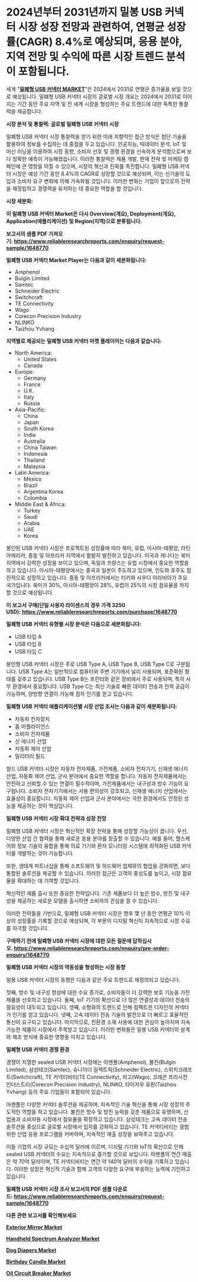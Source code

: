 <p><h1>2024년부터 2031년까지 밀봉 USB 커넥터 시장 성장 전망과 관련하여, 연평균 성장률(CAGR) 8.4%로 예상되며, 응용 분야, 지역 전망 및 수익에 따른 시장 트렌드 분석이 포함됩니다.</h1></p><p>세계 "<strong><a href="https://www.reliableresearchreports.com/sealed-usb-connector-market-r1648770?utm_campaign=105&utm_medium=8&utm_source=Github&utm_content=ia&utm_term=18122024&utm_id=sealed-usb-connector">밀폐형 USB 커넥터 MARKET</a></strong>"은 2024에서 2031로 연평균 증가율을 보일 것으로 예상됩니다. 밀폐형 USB 커넥터 시장의 글로벌 시장 개요는 2024에서 2031로 이어지는 기간 동안 주요 지역 및 전 세계 시장을 형성하는 주요 트렌드에 대한 독특한 통찰력을 제공합니다.</p>
<p><strong>시장 분석 및 통찰력: 글로벌 밀폐형 USB 커넥터 시장</strong></p>
<p><p>밀폐형 USB 커넥터 시장 통찰력을 얻기 위한 미래 지향적인 접근 방식은 첨단 기술을 활용하여 정보를 수집하는 데 중점을 두고 있습니다. 인공지능, 빅데이터 분석, IoT 및 머신 러닝을 이용하여 시장 동향, 소비자 선호 및 경쟁 환경을 신속하게 분석함으로써 보다 정확한 예측이 가능해졌습니다. 이러한 통찰력은 제품 개발, 판매 전략 및 마케팅 캠페인에 큰 영향을 미칠 수 있으며, 시장의 혁신과 진화를 촉진합니다. 밀폐형 USB 커넥터 시장은 예상 기간 동안 8.4%의 CAGR로 성장할 것으로 예상되며, 이는 신기술의 도입과 소비자 요구 변화에 의해 가속화될 것입니다. 이러한 변화는 기업이 앞으로의 전략을 재정립하고 경쟁력을 유지하는 데 중요한 역할을 할 것입니다.</p><a href="%7CAUTHORITHY_DOMAIN_URL%7C?utm_campaign=105&utm_medium=8&utm_source=Github&utm_content=ia&utm_term=18122024&utm_id=sealed-usb-connector"></a></p>
<p><strong>시장 세분화:</strong></p>
<p><strong>이 밀폐형 USB 커넥터 Market은 다시 Overview(개요), Deployment(개요), Application(애플리케이션) 및 Region(지역)으로 분류됩니다.</strong></p>
<p><strong>보고서의 샘플 PDF 가져오기:&nbsp;<a href="https://www.reliableresearchreports.com/enquiry/request-sample/1648770?utm_campaign=105&utm_medium=8&utm_source=Github&utm_content=ia&utm_term=18122024&utm_id=sealed-usb-connector">https://www.reliableresearchreports.com/enquiry/request-sample/1648770</a></strong><strong></strong></p>
<p><strong>밀폐형 USB 커넥터 Market Player는 다음과 같이 세분화됩니다:</strong></p>
<p><ul><li>Amphenol</li><li>Bulgin Limited</li><li>Samtec</li><li>Schneider Electric</li><li>Switchcraft</li><li>TE Connectivity</li><li>Wago</li><li>Corecon Precision Industry</li><li>NLINKO</li><li>Taizhou Yvhang</li></ul></p>
<p><strong>지역별로 제공되는 밀폐형 USB 커넥터 마켓 플레이어는 다음과 같습니다:</strong></p>
<p><ul>
    <li>
        North America:
        <ul>
            <li>United States</li>
            <li>Canada</li>
        </ul>
    </li>
    <li>
        Europe:
        <ul>
            <li>Germany</li>
            <li>France</li>
            <li>U.K.</li>
            <li>Italy</li>
            <li>Russia</li>
        </ul>
    </li>
    <li>
        Asia-Pacific:
        <ul>
            <li>China</li>
            <li>Japan</li>
            <li>South Korea</li>
            <li>India</li>
            <li>Australia</li>
            <li>China Taiwan</li>
            <li>Indonesia</li>
            <li>Thailand</li>
            <li>Malaysia</li>
        </ul>
    </li>
    <li>
        Latin America:
        <ul>
            <li>Mexico</li>
            <li>Brazil</li>
            <li>Argentina Korea</li>
            <li>Colombia</li>
        </ul>
    </li>
    <li>
        Middle East & Africa:
        <ul>
            <li>Turkey</li>
            <li>Saudi</li>
            <li>Arabia</li>
            <li>UAE</li>
            <li>Korea</li>
        </ul>
    </li>
    </ul></p>
<p><p>봉인된 USB 커넥터 시장은 프로젝트된 성장률에 따라 북미, 유럽, 아시아-태평양, 라틴 아메리카, 중동 및 아프리카 지역에서 활발히 발전하고 있습니다. 미국과 캐나다는 북미 지역에서 강력한 성장을 보이고 있으며, 독일과 프랑스는 유럽 시장에서 중요한 역할을 하고 있습니다. 아시아-태평양에서는 중국과 일본이 주도하고 있으며, 인도와 호주도 점진적으로 성장하고 있습니다. 중동 및 아프리카에서는 터키와 사우디 아라비아가 주요 국가입니다. 북미가 30%, 아시아-태평양이 28%, 유럽이 25%의 시장 점유율을 차지할 것으로 예상됩니다.</p></p>
<p><strong>이 보고서 구매(단일 사용자 라이센스의 경우 가격 3250 USD):&nbsp;<a href="https://www.reliableresearchreports.com/purchase/1648770?utm_campaign=105&utm_medium=8&utm_source=Github&utm_content=ia&utm_term=18122024&utm_id=sealed-usb-connector">https://www.reliableresearchreports.com/purchase/1648770</a></strong></p>
<p><strong>밀폐형 USB 커넥터 유형별 시장 분석은 다음으로 세분화됩니다:</strong></p>
<p><ul><li>USB 타입 A</li><li>USB 타입 B</li><li>USB 타입 C</li></ul></p>
<p><p>봉인형 USB 커넥터 시장은 주로 USB Type A, USB Type B, USB Type C로 구분됩니다. USB Type A는 일반적으로 컴퓨터와 주변 기기에서 널리 사용되며, 표준화된 형태를 갖추고 있습니다. USB Type B는 프린터와 같은 장비에서 주로 사용되며, 특히 사무 환경에서 중요합니다. USB Type C는 최신 기술로 빠른 데이터 전송과 전력 공급이 가능하며, 양방향 연결이 가능해 점차 인기를 얻고 있습니다.</p></p>
<p><strong>밀폐형 USB 커넥터 애플리케이션별 시장 산업 조사는 다음과 같이 세분화됩니다:</strong></p>
<p><ul><li>자동차 전자장치</li><li>홈 어플라이언스</li><li>소비자 전자제품</li><li>신 에너지 산업</li><li>자동화 제어 산업</li><li>밀리터리 필드</li></ul></p>
<p><p>씰드 USB 커넥터 시장은 자동차 전자제품, 가전제품, 소비자 전자기기, 신재생 에너지 산업, 자동화 제어 산업, 군사 분야에서 중요한 역할을 합니다. 자동차 전자제품에서는 안전하고 신뢰할 수 있는 연결이 필수적이며, 가전제품에서는 내구성과 방수 기능이 요구됩니다. 소비자 전자기기에서는 사용 편의성이 강조되고, 신재생 에너지 산업에서는 효율성이 중요합니다. 자동화 제어 산업과 군사 분야에서는 극한 환경에서도 안정된 성능을 제공하는 것이 핵심입니다.</p></p>
<p><strong>밀폐형 USB 커넥터 시장 확대 전략과 성장 전망</strong></p>
<p><p>밀폐형 USB 커넥터 시장은 혁신적인 확장 전략을 통해 성장할 가능성이 큽니다. 우선, 다양한 산업 간 협력을 통해 새로운 응용 분야를 창출할 수 있습니다. 예를 들어, 헬스케어와 정보 기술의 융합을 통해 의료 기기와 환자 모니터링 시스템에 최적화된 USB 커넥터를 개발하는 것이 가능합니다.</p><p>또한, 생태계 파트너십을 통해 소프트웨어 및 하드웨어 업체와의 협업을 강화하면, 보다 통합된 솔루션을 제공할 수 있습니다. 이러한 접근은 고객의 충성도를 높이고, 시장 점유율을 확대하는 데 기여할 것입니다.</p><p>혁신적인 제품 출시 또한 중요한 전략입니다. 기존 제품보다 더 높은 방수, 방진 및 내구성을 제공하는 새로운 모델을 출시하면 소비자의 관심을 끌 수 있습니다. </p><p>이러한 전략들을 기반으로, 밀폐형 USB 커넥터 시장은 향후 몇 년 동안 연평균 10% 이상의 성장률을 기록할 것으로 예상되며, 각 부문의 디지털 혁신이 지속적으로 시장 수요를 자극할 것입니다.</p></p>
<p><strong>구매하기 전에 밀폐형 USB 커넥터 시장에 대한 모든 질문에 답하십시오.&nbsp;<a href="https://www.reliableresearchreports.com/enquiry/pre-order-enquiry/1648770?utm_campaign=105&utm_medium=8&utm_source=Github&utm_content=ia&utm_term=18122024&utm_id=sealed-usb-connector">https://www.reliableresearchreports.com/enquiry/pre-order-enquiry/1648770</a></strong><strong></strong></p>
<p><strong>밀폐형 USB 커넥터 시장의 역동성을 형성하는 시장 동향</strong></p>
<p><p>밀봉 USB 커넥터 시장의 동향은 다음과 같은 주요 트렌드로 재정의되고 있습니다. </p><p>첫째, 방수 및 내구성 향상에 대한 수요 증가로, 소비자들이 더 강력한 보호 기능을 가진 제품을 선호하고 있습니다. 둘째, IoT 기기의 확산으로 더 많은 연결성과 데이터 전송의 필요성이 대두되고 있습니다. 셋째, 소형화의 트렌드로 인해 컴팩트한 디자인의 커넥터가 인기를 얻고 있습니다. 넷째, 고속 데이터 전송 기술의 발전으로 더 빠르고 효율적인 통신이 요구되고 있습니다. 마지막으로, 친환경 소재 사용에 대한 관심이 높아지며 지속 가능한 제품이 시장에서 주목받고 있습니다. 이러한 변화들은 밀봉 USB 커넥터의 설계와 제조 방식에 중요한 영향을 미치고 있습니다.</p></p>
<p><strong>밀폐형 USB 커넥터 경쟁 환경</strong></p>
<p><p>경쟁이 치열한 sealed USB 커넥터 시장에는 아멘폴(Amphenol), 불진(Bulgin Limited), 삼성테크(Samtec), 슈나이더 일렉트릭(Schneider Electric), 스위치크래프트(Switchcraft), TE 커넥티비티(TE Connectivity), 와고(Wago), 코레콘 프리시전 인더스트리(Corecon Precision Industry), NLINKO, 타이저우 유환(Taizhou Yvhang) 등의 주요 기업들이 포함되어 있습니다. </p><p>아멘폴은 다양한 커넥터 솔루션을 제공하며, 지속적인 기술 혁신을 통해 시장 성장의 주도적인 역할을 하고 있습니다. 불진은 방수 및 방진 능력을 갖춘 제품으로 유명하며, 산업용과 소비자용 시장에서 점유율을 확장하고 있습니다. 삼성테크는 고속 데이터 전송 솔루션을 중심으로 글로벌 시장에서 입지를 강화하고 있습니다. TE 커넥티비티는 광범위한 산업 응용 프로그램을 커버하며, 지속적인 매출 성장을 보여주고 있습니다. </p><p>이들 기업의 시장 규모는 수십억 달러에 이르며, 디지털 기기와 IoT의 확산으로 인해 sealed USB 커넥터의 수요는 지속적으로 증가할 것으로 보입니다. 아멘폴의 연간 매출은 약 70억 달러이며, TE 커넥티비티는 연간 약 140억 달러의 수익을 기록하고 있습니다. 이러한 성장은 혁신적 기술과 함께 고객의 다양한 요구에 부응하는 능력에 기인하고 있습니다.</p></p>
<p><strong>밀폐형 USB 커넥터 시장 조사 보고서의 PDF 샘플 다운로드:&nbsp;<a href="https://www.reliableresearchreports.com/enquiry/request-sample/1648770?utm_campaign=105&utm_medium=8&utm_source=Github&utm_content=ia&utm_term=18122024&utm_id=sealed-usb-connector">https://www.reliableresearchreports.com/enquiry/request-sample/1648770</a></strong></p>
<p><strong></strong></p>
<p><strong></strong></p>
<p><strong></strong></p>
<p><strong></strong></p>
<p><strong>다른 관련 보고서를 확인해보세요</strong></p>
<p><strong><p><a href="https://www.linkedin.com/pulse/key-drivers-exterior-mirror-market-how-its-growing-69-cagr-dnjbf?utm_campaign=105&utm_medium=8&utm_source=Github&utm_content=ia&utm_term=18122024&utm_id=sealed-usb-connector">Exterior Mirror Market</a></p><p><a href="https://www.linkedin.com/pulse/north-americas-handheld-spectrum-analyzer-market-size-share-trends-dg23f?utm_campaign=105&utm_medium=8&utm_source=Github&utm_content=ia&utm_term=18122024&utm_id=sealed-usb-connector">Handheld Spectrum Analyzer Market</a></p><p><a href="https://github.com/luckyshygirl/Market-Research-Report-List-7/blob/main/dog-diapers-market.md?utm_campaign=105&utm_medium=8&utm_source=Github&utm_content=ia&utm_term=18122024&utm_id=sealed-usb-connector">Dog Diapers Market</a></p><p><a href="https://github.com/arionmp/Market-Research-Report-List-5/blob/main/birthday-candle-market.md?utm_campaign=105&utm_medium=8&utm_source=Github&utm_content=ia&utm_term=18122024&utm_id=sealed-usb-connector">Birthday Candle Market</a></p><p><a href="https://www.linkedin.com/pulse/exploring-oil-circuit-breaker-market-projected-growth-asp-zbt8f?utm_campaign=105&utm_medium=8&utm_source=Github&utm_content=ia&utm_term=18122024&utm_id=sealed-usb-connector">Oil Circuit Breaker Market</a></p></strong></p>
